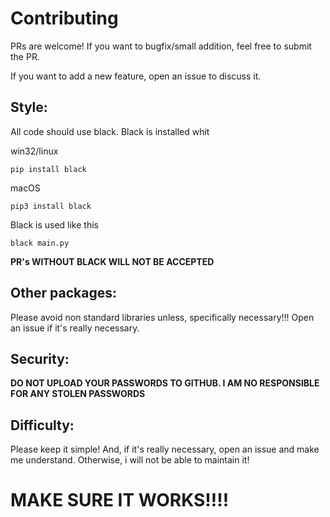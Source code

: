 # Contributing

PRs are welcome! If you want to bugfix/small addition, feel free to submit the PR.

If you want to add a new feature, open an issue to discuss it.

## Style:

All code should use black. Black is installed whit


win32/linux
```
pip install black
```

macOS
```
pip3 install black
```

Black is used like this

```
black main.py
```

**PR's WITHOUT BLACK WILL NOT BE ACCEPTED**

## Other packages:

Please avoid non standard libraries unless, specifically necessary!!! Open an issue if it's really necessary. 

## Security:

**DO NOT UPLOAD YOUR PASSWORDS TO GITHUB. I AM NO RESPONSIBLE FOR ANY STOLEN PASSWORDS**

## Difficulty:

Please keep it simple! And, if it's really necessary, open an issue and make me understand. Otherwise, i will not be able to maintain it!


# MAKE SURE IT WORKS!!!!